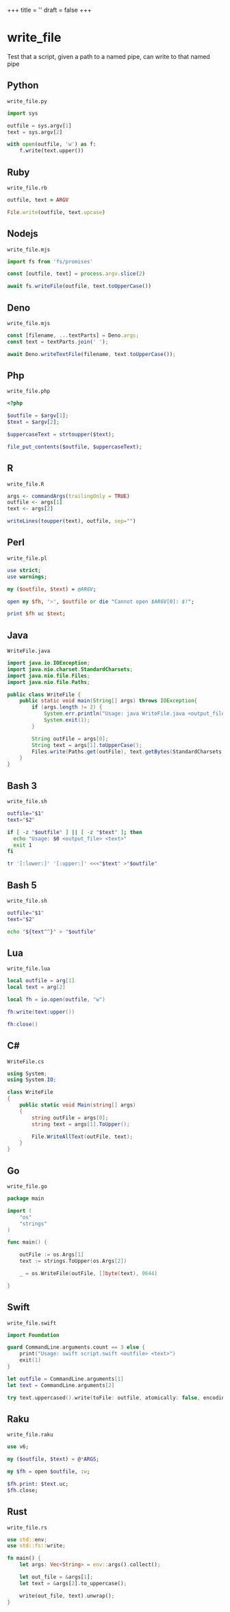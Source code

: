+++
title = ''
draft = false
+++

# write_file

Test that a script, given a path to a named pipe, can write to that named pipe

## Python

`write_file.py`

```python
import sys

outfile = sys.argv[1]
text = sys.argv[2]

with open(outfile, 'w') as f:
    f.write(text.upper())
```

## Ruby

`write_file.rb`

```ruby
outfile, text = ARGV

File.write(outfile, text.upcase)
```

## Nodejs

`write_file.mjs`

```javascript
import fs from 'fs/promises'

const [outfile, text] = process.argv.slice(2)

await fs.writeFile(outfile, text.toUpperCase())
```

## Deno

`write_file.mjs`

```javascript
const [filename, ...textParts] = Deno.args;
const text = textParts.join(' ');

await Deno.writeTextFile(filename, text.toUpperCase());
```

## Php

`write_file.php`

```php
<?php

$outfile = $argv[1];
$text = $argv[2];

$uppercaseText = strtoupper($text);

file_put_contents($outfile, $uppercaseText);
```

## R

`write_file.R`

```r
args <- commandArgs(trailingOnly = TRUE)
outfile <- args[1]
text <- args[2]

writeLines(toupper(text), outfile, sep="")
```

## Perl

`write_file.pl`

```perl
use strict;
use warnings;

my ($outfile, $text) = @ARGV;

open my $fh, '>', $outfile or die "Cannot open $ARGV[0]: $!";

print $fh uc $text;
```

## Java

`WriteFile.java`

```java
import java.io.IOException;
import java.nio.charset.StandardCharsets;
import java.nio.file.Files;
import java.nio.file.Paths;

public class WriteFile {
    public static void main(String[] args) throws IOException{
        if (args.length != 2) {
            System.err.println("Usage: java WriteFile.java <output_file>.txt 'some text'");
            System.exit(1);
        }

        String outFile = args[0];
        String text = args[1].toUpperCase();
        Files.write(Paths.get(outFile), text.getBytes(StandardCharsets.UTF_8));
    }
}
```

## Bash 3

`write_file.sh`

```bash
outfile="$1"
text="$2"

if [ -z "$outfile" ] || [ -z "$text" ]; then
  echo "Usage: $0 <output_file> <text>"
  exit 1
fi

tr '[:lower:]' '[:upper:]' <<<"$text" >"$outfile"
```

## Bash 5

`write_file.sh`

```bash
outfile="$1"
text="$2"

echo "${text^^}" > "$outfile"
```

## Lua

`write_file.lua`

```lua
local outfile = arg[1]
local text = arg[2]

local fh = io.open(outfile, "w")

fh:write(text:upper())

fh:close()
```

## C#

`WriteFile.cs`

```csharp
using System;
using System.IO;

class WriteFile
{
    public static void Main(string[] args)
    {
        string outFile = args[0];
        string text = args[1].ToUpper();

        File.WriteAllText(outFile, text);
    }
}
```

## Go

`write_file.go`

```go
package main

import (
	"os"
	"strings"
)

func main() {

	outFile := os.Args[1]
	text := strings.ToUpper(os.Args[2])

	_ = os.WriteFile(outFile, []byte(text), 0644)

}
```

## Swift

`write_file.swift`

```swift
import Foundation

guard CommandLine.arguments.count == 3 else {
    print("Usage: swift script.swift <outfile> <text>")
    exit(1)
}

let outfile = CommandLine.arguments[1]
let text = CommandLine.arguments[2]

try text.uppercased().write(toFile: outfile, atomically: false, encoding: .utf8)
```

## Raku

`write_file.raku`

```raku
use v6;

my ($outfile, $text) = @*ARGS;

my $fh = open $outfile, :w;

$fh.print: $text.uc;
$fh.close;
```

## Rust

`write_file.rs`

```rust
use std::env;
use std::fs::write;

fn main() {
    let args: Vec<String> = env::args().collect();

    let out_file = &args[1];
    let text = &args[2].to_uppercase();

    write(out_file, text).unwrap();
}
```

